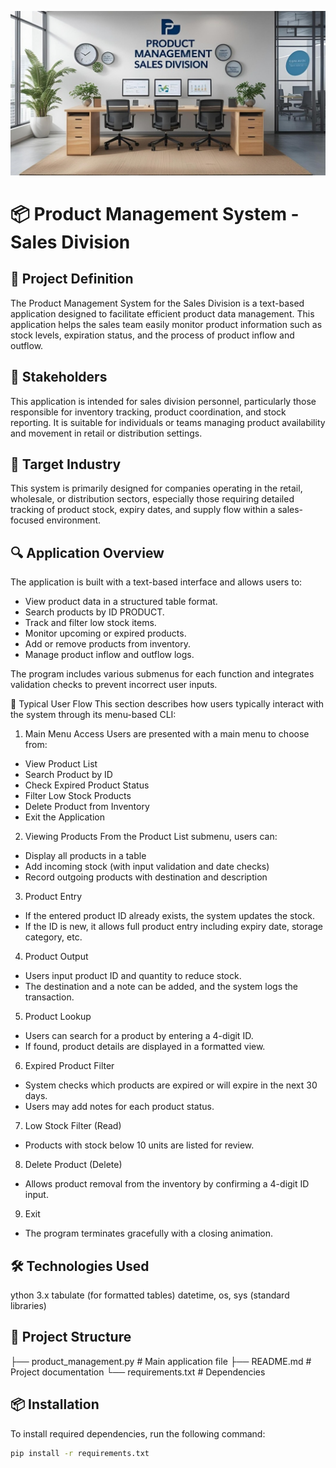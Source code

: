 !["Sales Division Product Management System Banner"](banner.jpeg)



# 📦 Product Management System - Sales Division


## 🧾 Project Definition
The Product Management System for the Sales Division is a text-based application designed to facilitate efficient product data management. This application helps the sales team easily monitor product information such as stock levels, expiration status, and the process of product inflow and outflow.

## 👥 Stakeholders
This application is intended for sales division personnel, particularly those responsible for inventory tracking, product coordination, and stock reporting. It is suitable for individuals or teams managing product availability and movement in retail or distribution settings.

## 🏢 Target Industry
This system is primarily designed for companies operating in the retail, wholesale, or distribution sectors, especially those requiring detailed tracking of product stock, expiry dates, and supply flow within a sales-focused environment.

## 🔍 Application Overview
The application is built with a text-based interface and allows users to:

- View product data in a structured table format.
- Search products by ID PRODUCT.
- Track and filter low stock items.
- Monitor upcoming or expired products.
- Add or remove products from inventory.
- Manage product inflow and outflow logs.

The program includes various submenus for each function and integrates validation checks to prevent incorrect user inputs.

🔄 Typical User Flow
This section describes how users typically interact with the system through its menu-based CLI:

1. Main Menu Access
Users are presented with a main menu to choose from:
- View Product List
- Search Product by ID
- Check Expired Product Status
- Filter Low Stock Products
- Delete Product from Inventory
- Exit the Application
2. Viewing Products
From the Product List submenu, users can:
- Display all products in a table
- Add incoming stock (with input validation and date checks)
- Record outgoing products with destination and description
3. Product Entry 
- If the entered product ID already exists, the system updates the stock.
- If the ID is new, it allows full product entry including expiry date, storage category, etc.
4. Product Output 
- Users input product ID and quantity to reduce stock.
- The destination and a note can be added, and the system logs the transaction.
5. Product Lookup 
- Users can search for a product by entering a 4-digit ID.
- If found, product details are displayed in a formatted view.
6. Expired Product Filter
- System checks which products are expired or will expire in the next 30 days.
- Users may add notes for each product status.
7. Low Stock Filter (Read)
- Products with stock below 10 units are listed for review.
8. Delete Product (Delete)
- Allows product removal from the inventory by confirming a 4-digit ID input.
9. Exit
- The program terminates gracefully with a closing animation.

## 🛠️ Technologies Used

ython 3.x
tabulate (for formatted tables)
datetime, os, sys (standard libraries)


## 📂 Project Structure

├── product_management.py      # Main application file
├── README.md                  # Project documentation
└── requirements.txt           # Dependencies

## 📦 Installation

To install required dependencies, run the following command:

```bash
pip install -r requirements.txt





